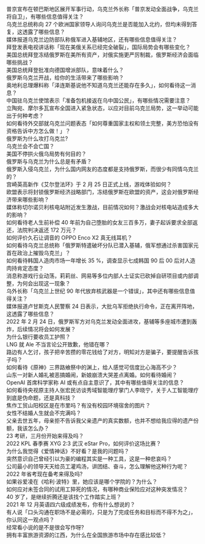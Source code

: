 普京宣布在顿巴斯地区展开军事行动，乌克兰外长称「普京发动全面战争，乌克兰将自卫」，有哪些信息值得关注？  
乌克兰总统称向 27 个欧洲国家领导人询问乌克兰是否能加入北约，但均未得到答复，这透露了哪些信息？  
媒体报道乌克兰边防部队称俄军进入基辅地区，还有哪些信息值得关注？  
拜登发表电视讲话称「现在美俄关系已经完全破裂」，国际局势会有哪些变化？  
美国总统拜登冻结俄罗斯在美所有资产，对俄实施更严厉制裁，俄罗斯经济会面临哪些挑战？  
美国总统拜登批准向德国增派部队，意味着什么？  
俄罗斯乌克兰开战，给你的生活带来了哪些影响？  
奥地利总理爆料称「泽连斯基说他不知道乌克兰还能存在多久」，如何看待这一消息？  
中国驻乌克兰使馆表示「准备包机接返在乌中国公民」，有哪些情况需要注意？  
立陶宛、摩尔多瓦宣布全国进入紧急状态，以应对目前乌克兰局势，这一举动可能出于何种考虑？  
如何看待外交部就乌克兰问题表态「如何尊重国家主权和领土完整，美方恐怕没有资格告诉中方怎么做！」？  
俄罗斯为什么攻打乌克兰?  
乌克兰会不会亡国？  
美国不停拱火俄乌局势有何目的？  
俄罗斯与乌克兰为什么总是有矛盾？  
俄罗斯入侵乌克兰，为什么国内网友的态度都是支持俄罗斯，而很少有同情乌克兰的？  
宫崎英高新作《艾尔登法环》于 2 月 25 日正式上线，游戏体验如何？  
欧盟表示将封锁俄罗斯经济战略部门，冻结俄罗斯在欧盟的资产，这会对俄罗斯经济带来哪些影响？  
媒体称切尔诺贝利核电站附近发生激战，目前情况如何？激战会对核电站造成多大的影响？  
如何看待老人生前补偿 40 年前为自己堕胎的女友三百多万，妻子起诉要求全部返还，法院判决返还 172 万元？  
如何评价久石让调音的 OPPO Enco X2 真无线耳机？  
如何看待乌克兰总统称「俄罗斯特遣破坏分队已潜入基辅，俄军想通过杀害国家元首在政治上摧毁乌克兰」？  
如何看待韩国人造肉市场一年增长 35 %，调查显示七成韩国 90 后 00 后对人造肉持肯定态度？  
消息称游戏行业动荡，莉莉丝、网易等多位内部人士证实已砍掉自研项目或内部调整，为何会出现这一现象？  
乌外长称「乌克兰上世纪 90 年代放弃核武器是一个错误」，其中还有哪些信息值得关注？  
媒体报道卢甘斯克人民警察 24 日表示，大批乌军拒绝执行命令，正在离开阵地，这透露了哪些信息？  
2022 年 2 月 24 日，俄罗斯军方对乌克兰发动全面进攻，基辅等多座城市遭到轰炸，后续情况将会如何发展？  
为什么银行要收员工护照？  
LNG 就 Ale 不当言论公开致歉，他错在哪？  
路边有人乞讨，孩子把辛苦攒的零花钱给了对方，明知对方是骗子，要提醒告诉孩子吗？  
如何看待《原神》三界路飨祭中的渊上，给人感觉可信度比心海高不少？  
山东一对新人婚礼被恶搞婚闹，新娘崩溃大哭差点离婚。如何看待婚闹？  
OpenAI 首席科学家称 AI 或有点自主意识了，其中有哪些值得关注的信息？  
如何看待央视原主持人张宏民访谈秀域智能理疗掌门人李晓宁，关于人工智能理疗到底是伪命题，还是真科技？  
焦作工贸山阳校区是在市里吗？有没有校园环境宿舍的图片？  
女性不结婚人生就会不完满吗？  
父亲去世五年，母亲拒不告诉我父亲遗产的真实数额，也并不想给我应得的遗产份额，我该怎么办？  
23 考研，三月份开始来得及吗？  
2022 KPL 春季赛 XYG 2:3 武汉 eStar Pro，如何评价这场比赛？  
为什么我觉得《爱情神话》不好看？是我的问题吗？  
突然意识自己曾经引以为豪的编程其实是一种工具，这是一种悲哀吗？  
公司最小的领导天天给员工灌鸡汤，讲团结、奋斗，怎么理解他这种行为呢？  
2022 年省考现在备考来得及吗?  
如果谷爱凌在《哈利·波特》里，她应该是哪个学院的？为什么？  
如何应对未签合同的试用工猝死的情况，有哪种商业保险应对这种突发情况？  
40 岁了，是继续折腾还是该找个工作踏实上班？  
2021 年 12 月英语四六级成绩发布，你有什么想说的？  
有人说「口头沟通在职场不是必需的，只是为了完成任务和目标而不得不为之」，你认同这一观点吗？  
经常看小说的是不是很会写作呀?  
拥有丰富旅游资源的江西，为什么在全国旅游市场中存在感比较低？  
